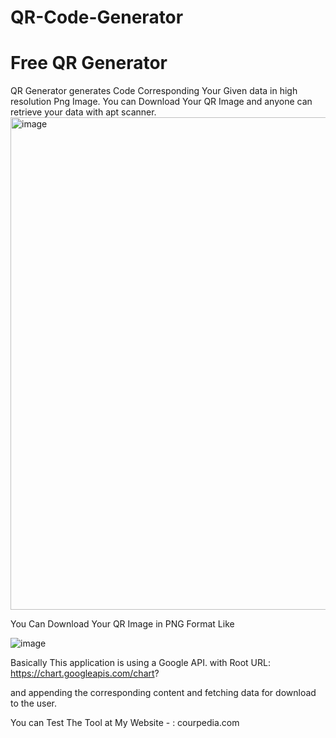 # QR-Code-Generator

<h1>Free QR Generator</h1>
QR Generator generates Code Corresponding Your Given data in high resolution Png Image. You can Download Your QR Image and anyone can retrieve your data with apt scanner.

<img width="788" alt="image" src="https://user-images.githubusercontent.com/94775233/158070224-a6ee1950-c1c2-4d80-809d-4a328fa982c6.png">

You Can Download Your QR Image in PNG Format Like

![image](https://user-images.githubusercontent.com/94775233/158070285-14f768fc-b7fe-4176-8bed-3242ac9c16e7.png)

Basically This application is using a Google API.
with 
Root URL: https://chart.googleapis.com/chart?

and appending the corresponding content and fetching data for download to the user.

You can Test The Tool at My Website - : courpedia.com

